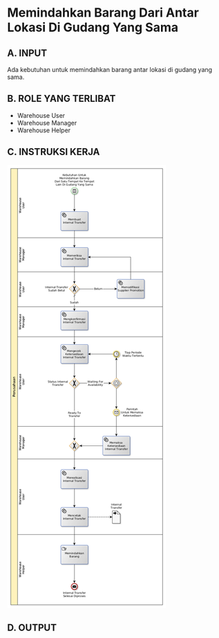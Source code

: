 # Memindahkan Barang Dari Antar Lokasi Di Gudang Yang Sama

## <a name="input">A. INPUT</a>

Ada kebutuhan untuk memindahkan barang antar lokasi di gudang yang sama.

## <a name="role">B. ROLE YANG TERLIBAT</a>

* Warehouse User
* Warehouse Manager
* Warehouse Helper

## <a name="instruksi">C. INSTRUKSI KERJA</a>

![](../img/memindahkan-barang-di-gudang-yang-sama.png)

## <a name="output">D. OUTPUT</output>
